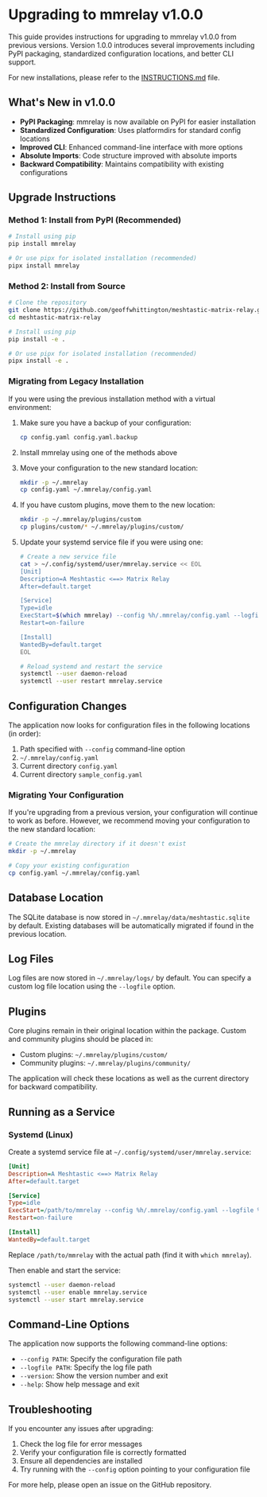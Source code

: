 # Upgrading to mmrelay v1.0.0

This guide provides instructions for upgrading to mmrelay v1.0.0 from previous versions. Version 1.0.0 introduces several improvements including PyPI packaging, standardized configuration locations, and better CLI support.

For new installations, please refer to the [INSTRUCTIONS.md](INSTRUCTIONS.md) file.

## What's New in v1.0.0

- **PyPI Packaging**: mmrelay is now available on PyPI for easier installation
- **Standardized Configuration**: Uses platformdirs for standard config locations
- **Improved CLI**: Enhanced command-line interface with more options
- **Absolute Imports**: Code structure improved with absolute imports
- **Backward Compatibility**: Maintains compatibility with existing configurations

## Upgrade Instructions

### Method 1: Install from PyPI (Recommended)

```bash
# Install using pip
pip install mmrelay

# Or use pipx for isolated installation (recommended)
pipx install mmrelay
```

### Method 2: Install from Source

```bash
# Clone the repository
git clone https://github.com/geoffwhittington/meshtastic-matrix-relay.git
cd meshtastic-matrix-relay

# Install using pip
pip install -e .

# Or use pipx for isolated installation (recommended)
pipx install -e .
```

### Migrating from Legacy Installation

If you were using the previous installation method with a virtual environment:

1. Make sure you have a backup of your configuration:
   ```bash
   cp config.yaml config.yaml.backup
   ```

2. Install mmrelay using one of the methods above

3. Move your configuration to the new standard location:
   ```bash
   mkdir -p ~/.mmrelay
   cp config.yaml ~/.mmrelay/config.yaml
   ```

4. If you have custom plugins, move them to the new location:
   ```bash
   mkdir -p ~/.mmrelay/plugins/custom
   cp plugins/custom/* ~/.mmrelay/plugins/custom/
   ```

5. Update your systemd service file if you were using one:
   ```bash
   # Create a new service file
   cat > ~/.config/systemd/user/mmrelay.service << EOL
   [Unit]
   Description=A Meshtastic <==> Matrix Relay
   After=default.target

   [Service]
   Type=idle
   ExecStart=$(which mmrelay) --config %h/.mmrelay/config.yaml --logfile %h/.mmrelay/logs/mmrelay.log
   Restart=on-failure

   [Install]
   WantedBy=default.target
   EOL

   # Reload systemd and restart the service
   systemctl --user daemon-reload
   systemctl --user restart mmrelay.service
   ```

## Configuration Changes

The application now looks for configuration files in the following locations (in order):

1. Path specified with `--config` command-line option
2. `~/.mmrelay/config.yaml`
3. Current directory `config.yaml`
4. Current directory `sample_config.yaml`

### Migrating Your Configuration

If you're upgrading from a previous version, your configuration will continue to work as before. However, we recommend moving your configuration to the new standard location:

```bash
# Create the mmrelay directory if it doesn't exist
mkdir -p ~/.mmrelay

# Copy your existing configuration
cp config.yaml ~/.mmrelay/config.yaml
```

## Database Location

The SQLite database is now stored in `~/.mmrelay/data/meshtastic.sqlite` by default. Existing databases will be automatically migrated if found in the previous location.

## Log Files

Log files are now stored in `~/.mmrelay/logs/` by default. You can specify a custom log file location using the `--logfile` option.

## Plugins

Core plugins remain in their original location within the package. Custom and community plugins should be placed in:

- Custom plugins: `~/.mmrelay/plugins/custom/`
- Community plugins: `~/.mmrelay/plugins/community/`

The application will check these locations as well as the current directory for backward compatibility.

## Running as a Service

### Systemd (Linux)

Create a systemd service file at `~/.config/systemd/user/mmrelay.service`:

```ini
[Unit]
Description=A Meshtastic <==> Matrix Relay
After=default.target

[Service]
Type=idle
ExecStart=/path/to/mmrelay --config %h/.mmrelay/config.yaml --logfile %h/.mmrelay/logs/mmrelay.log
Restart=on-failure

[Install]
WantedBy=default.target
```

Replace `/path/to/mmrelay` with the actual path (find it with `which mmrelay`).

Then enable and start the service:

```bash
systemctl --user daemon-reload
systemctl --user enable mmrelay.service
systemctl --user start mmrelay.service
```

## Command-Line Options

The application now supports the following command-line options:

- `--config PATH`: Specify the configuration file path
- `--logfile PATH`: Specify the log file path
- `--version`: Show the version number and exit
- `--help`: Show help message and exit

## Troubleshooting

If you encounter any issues after upgrading:

1. Check the log file for error messages
2. Verify your configuration file is correctly formatted
3. Ensure all dependencies are installed
4. Try running with the `--config` option pointing to your configuration file

For more help, please open an issue on the GitHub repository.
